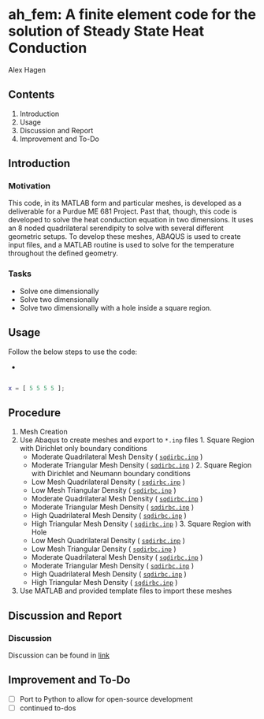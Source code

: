 # ah_fem: A finite element code for the solution of Steady State Heat Conduction
Alex Hagen

## Contents

1.  Introduction
2.  Usage
3.  Discussion and Report
4.  Improvement and To-Do

## Introduction

### Motivation

This code, in its MATLAB form and particular meshes, is developed as a deliverable for a Purdue ME 681 Project.  Past that, though, this code is developed to solve the heat conduction equation in two dimensions.  It uses an 8 noded quadrilateral serendipity to solve with several different geometric setups.  To develop these meshes, ABAQUS is used to create input files, and a MATLAB routine is used to solve for the temperature throughout the defined geometry.

### Tasks

- Solve one dimensionally
- Solve two dimensionally
- Solve two dimensionally with a hole inside a square region.

## Usage

Follow the below steps to use the code:

-

```matlab

x = [ 5 5 5 5 ];

```

## Procedure

1. Mesh Creation
  1.  Use Abaqus to create meshes and export to `*.inp` files
    1. Square Region with Dirichlet only boundary conditions
      * Moderate Quadrilateral Mesh Density ( [`sqdirbc.inp`](link) )
      * Moderate Triangular Mesh Density ( [`sqdirbc.inp`](link) )
    2. Square Region with Dirichlet and Neumann boundary conditions
      * Low Mesh Quadrilateral Density ( [`sqdirbc.inp`](link) )
      * Low Mesh Triangular Density ( [`sqdirbc.inp`](link) )
      * Moderate Quadrilateral Mesh Density ( [`sqdirbc.inp`](link) )
      * Moderate Triangular Mesh Density ( [`sqdirbc.inp`](link) )
      * High Quadrilateral Mesh Density ( [`sqdirbc.inp`](link) )
      * High Triangular Mesh Density ( [`sqdirbc.inp`](link) )
    3. Square Region with Hole
      * Low Mesh Quadrilateral Density ( [`sqdirbc.inp`](link) )
      * Low Mesh Triangular Density ( [`sqdirbc.inp`](link) )
      * Moderate Quadrilateral Mesh Density ( [`sqdirbc.inp`](link) )
      * Moderate Triangular Mesh Density ( [`sqdirbc.inp`](link) )
      * High Quadrilateral Mesh Density ( [`sqdirbc.inp`](link) )
      * High Triangular Mesh Density ( [`sqdirbc.inp`](link) )
  2.  Use MATLAB and provided template files to import these meshes


## Discussion and Report

### Discussion

Discussion can be found in [link](something)

## Improvement and To-Do

- [ ] Port to Python to allow for open-source development
- [ ] continued to-dos